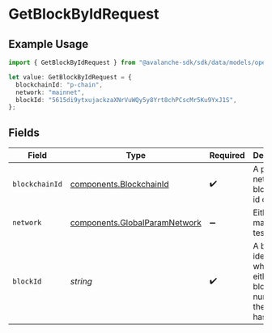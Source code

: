 # GetBlockByIdRequest

## Example Usage

```typescript
import { GetBlockByIdRequest } from "@avalanche-sdk/sdk/data/models/operations";

let value: GetBlockByIdRequest = {
  blockchainId: "p-chain",
  network: "mainnet",
  blockId: "5615di9ytxujackzaXNrVuWQy5y8Yrt8chPCscMr5Ku9YxJ1S",
};
```

## Fields

| Field                                                                          | Type                                                                           | Required                                                                       | Description                                                                    | Example                                                                        |
| ------------------------------------------------------------------------------ | ------------------------------------------------------------------------------ | ------------------------------------------------------------------------------ | ------------------------------------------------------------------------------ | ------------------------------------------------------------------------------ |
| `blockchainId`                                                                 | [components.BlockchainId](../../models/components/blockchainid.md)             | :heavy_check_mark:                                                             | A primary network blockchain id or alias.                                      | p-chain                                                                        |
| `network`                                                                      | [components.GlobalParamNetwork](../../models/components/globalparamnetwork.md) | :heavy_minus_sign:                                                             | Either mainnet or testnet/fuji.                                                | mainnet                                                                        |
| `blockId`                                                                      | *string*                                                                       | :heavy_check_mark:                                                             | A block identifier which is either a block number or the block hash.           | 5615di9ytxujackzaXNrVuWQy5y8Yrt8chPCscMr5Ku9YxJ1S                              |